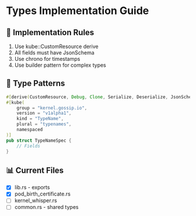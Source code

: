 # Types Implementation Guide

## 📝 Implementation Rules
1. Use kube::CustomResource derive
2. All fields must have JsonSchema
3. Use chrono for timestamps
4. Use builder pattern for complex types

## 🎯 Type Patterns
```rust
#[derive(CustomResource, Debug, Clone, Serialize, Deserialize, JsonSchema)]
#[kube(
    group = "kernel.gossip.io",
    version = "v1alpha1",
    kind = "TypeName",
    plural = "typenames",
    namespaced
)]
pub struct TypeNameSpec {
    // Fields
}
```

## 📊 Current Files
- [x] lib.rs - exports
- [x] pod_birth_certificate.rs
- [ ] kernel_whisper.rs
- [ ] common.rs - shared types